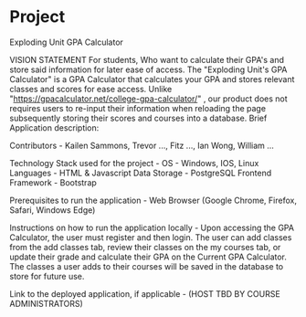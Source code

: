 # Project
Exploding Unit GPA Calculator

VISION STATEMENT
For students, Who want to calculate their GPA's and store said information for later ease of access. The "Exploding Unit's GPA Calculator" is a GPA Calculator that calculates your GPA and stores relevant classes and scores for ease access. Unlike "https://gpacalculator.net/college-gpa-calculator/" , our product does not requires users to re-input their information when reloading the page subsequently storing their scores and courses into a database.
Brief Application description:

Contributors - Kailen Sammons, Trevor ..., Fitz ..., Ian Wong, William ...

Technology Stack used for the project -
  OS - Windows, IOS, Linux
  Languages - HTML & Javascript
  Data Storage - PostgreSQL
  Frontend Framework - Bootstrap

Prerequisites to run the application - 
  Web Browser (Google Chrome, Firefox, Safari, Windows Edge)


Instructions on how to run the application locally -
  Upon accessing the GPA Calculator, the user must register and then login. The user can add classes from the add classes tab, review their classes on the my courses tab, or update their grade and calculate their GPA on the Current GPA Calculator. The classes a user adds to their courses will be saved in the database to store for future use.


Link to the deployed application, if applicable - (HOST TBD BY COURSE ADMINISTRATORS)
